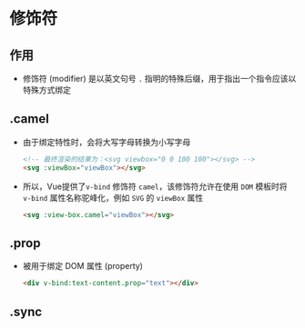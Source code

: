 # 修饰符

## 作用

+ 修饰符 (modifier) 是以英文句号 `.` 指明的特殊后缀，用于指出一个指令应该以特殊方式绑定

## .camel

+ 由于绑定特性时，会将大写字母转换为小写字母

  ```html
  <!-- 最终渲染的结果为：<svg viewbox="0 0 100 100"></svg> -->
  <svg :viewBox="viewBox"></svg>
  ```

+ 所以，Vue提供了`v-bind` 修饰符 `camel`，该修饰符允许在使用 `DOM` 模板时将 `v-bind` 属性名称驼峰化，例如 `SVG` 的 `viewBox` 属性

  ```html
  <svg :view-box.camel="viewBox"></svg>
  ```

## .prop

+ 被用于绑定 DOM 属性 (property)

  ```html
  <div v-bind:text-content.prop="text"></div>
  ```

## .sync
